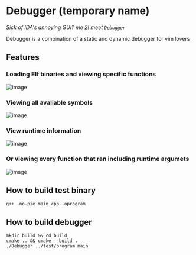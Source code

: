 # Debugger (temporary name)
*Sick of IDA's annoying GUI? me 2! meet `Debugger`*

Debugger is a combination of a static and dynamic debugger for vim lovers
## Features
### Loading Elf binaries and viewing specific functions
![image](https://github.com/user-attachments/assets/8f5969f5-4abb-4977-90f1-53cb2ea7f77f)

### Viewing all avaliable symbols
![image](https://github.com/user-attachments/assets/5e6b6eb5-f232-49cb-a50b-15c401919066)

### View runtime information
![image](https://github.com/user-attachments/assets/af37ac9c-7fe8-4605-9703-21279acef949)

### Or viewing every function that ran including runtime argumets
![image](https://github.com/user-attachments/assets/3ca83d21-9d83-4f3c-8582-fd50ad800019)

## How to build test binary
```console
g++ -no-pie main.cpp -oprogram
```
## How to build debugger
```console
mkdir build && cd build
cmake .. && cmake --build .
./Debugger ../test/program main
```
